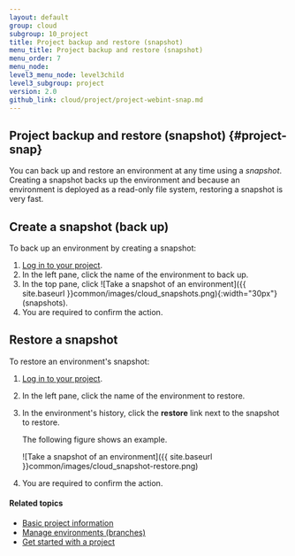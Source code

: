 ```yaml
---
layout: default
group: cloud
subgroup: 10_project
title: Project backup and restore (snapshot)
menu_title: Project backup and restore (snapshot)
menu_order: 7
menu_node: 
level3_menu_node: level3child
level3_subgroup: project
version: 2.0
github_link: cloud/project/project-webint-snap.md
---
```


## Project backup and restore (snapshot) {#project-snap}
You can back up and restore an environment at any time using a *snapshot*. Creating a snapshot backs up the environment and because an environment is deployed as a read-only file system, restoring a snapshot is very fast.

## Create a snapshot (back up)
To back up an environment by creating a snapshot:

1.	[Log in to your project]({{page.baseurl}}cloud/project/project-webint-basic.html#project-login).
2.	In the left pane, click the name of the environment to back up.
3.	In the top pane, click ![Take a snapshot of an environment]({{ site.baseurl }}common/images/cloud_snapshots.png){:width="30px"} (snapshots).
4.	You are required to confirm the action.

## Restore a snapshot
To restore an environment's snapshot:

1.	[Log in to your project]({{page.baseurl}}cloud/project/project-webint-basic.html#project-login).
2.	In the left pane, click the name of the environment to restore.
3.	In the environment's history, click the **restore** link next to the snapshot to restore.

	The following figure shows an example.

	![Take a snapshot of an environment]({{ site.baseurl }}common/images/cloud_snapshot-restore.png)
4.	You are required to confirm the action.

#### Related topics
*	[Basic project information]({{page.baseurl}}cloud/project/project-webint-basic.html)
*	[Manage environments (branches)]({{page.baseurl}}cloud/project/project-webint-branch.html)
*	[Get started with a project]({{page.baseurl}}cloud/project/project-start.html)
